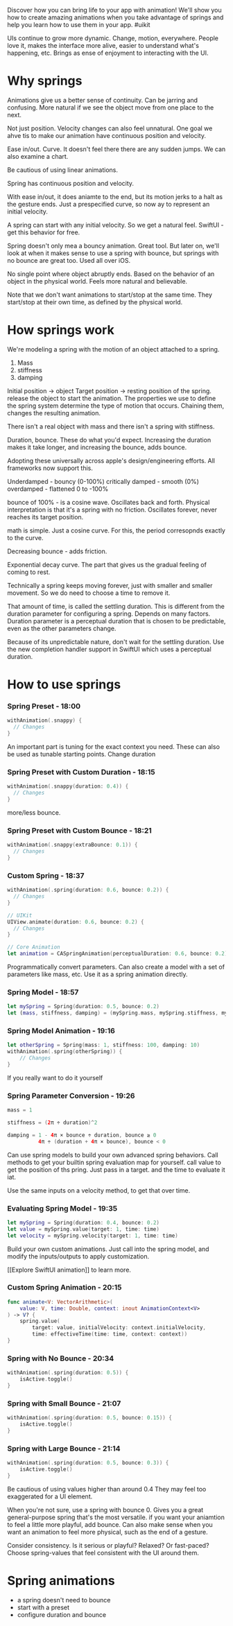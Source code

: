 Discover how you can bring life to your app with animation! We'll show you how to create amazing animations when you take advantage of springs and help you learn how to use them in your app.
#uikit 

UIs continue to grow more dynamic.  Change, motion, everywhere.  People love it, makes the interface more alive, easier to understand what's happening, etc.  Brings as ense of enjoyment to interacting with the UI.

# Why springs
Animations give us a better sense of continuity.  Can be jarring and confusing.  More natural if we see the object move from one place to the next.

Not just position.  Velocity changes can also feel unnatural.  One goal we ahve tis to make our animation have continuous position and velocity.

Ease in/out.  Curve.  It doesn't feel there there are any sudden jumps.  We can also examine a chart.

Be cautious of using linear animations.  

Spring has continuous position and velocity.  

With ease in/out, it does aniamte to the end, but its motion jerks to a halt as the gesture ends.  Just a prespecified curve, so now ay to represent an initial velocity.

A spring can start with any initial velocity.  So we get a natural feel.
SwiftUI - get this behavior for free.

 Spring doesn't only mea a bouncy animation.  Great tool.  But later on, we'll look at when it makes sense to use a spring with bounce, but springs with no bounce are great too.  Used all over iOS.

No single point where object abruptly ends.  Based on the behavior of an object in the physical world.  Feels more natural and believable.

Note that we don't want animations to start/stop at the same time.  They start/stop at their own time, as defined by the physical world.

# How springs work
We're modeling a spring with the motion of an object attached to a spring.
1.  Mass
2. stiffness
3. damping

Initial position -> object
Target position -> resting position of the spring.
release the object to start the animation.  The properties we use to define the spring system determine the type of motion that occurs.  Chaining them, changes the resulting animation.

There isn't a real object with mass and there isn't a spring with stiffness. 

Duration, bounce.  These do what you'd expect.  Increasing the duration makes it take longer, and increasing the bounce, adds bounce.

Adopting these universally across apple's design/engineering efforts.  All frameworks now support this.

Underdamped - bouncy (0-100%)
critically damped - smooth (0%)
overdamped - flattened 0 to -100%

bounce of 100% - is a cosine wave.  Oscillates back and forth.
Physical interpretation is that it's a spring with no friction.  Oscillates forever, never reaches its target position.

math is simple.  Just a cosine curve.  For this, the period corresopnds exactly to the curve.

Decreasing bounce - adds friction.  

Exponential decay curve.  The part that gives us the gradual feeling of coming to rest.  

Technically a spring keeps moving forever, just with smaller and smaller movement.  So we do need to choose a time to remove it.  

That amount of time, is called the settling duration.  This is different from the duration parameter for configuring a spring.  Depends on many factors.  Duration parameter is a perceptual duration that is chosen to be predictable, even as the other parameters change.

Because of its unpredictable nature, don't wait for the settling duration.  Use the new completion handler support in SwiftUI which uses a perceptual duration.

# How to use springs


###  Spring Preset - 18:00
```swift
withAnimation(.snappy) {
  // Changes
}
```

An important part is tuning for the exact context you need.  These can also be used as tunable starting points.  Change duration
###  Spring Preset with Custom Duration - 18:15
```swift
withAnimation(.snappy(duration: 0.4)) {
  // Changes
}
```
more/less bounce.
###  Spring Preset with Custom Bounce - 18:21
```swift
withAnimation(.snappy(extraBounce: 0.1)) {
  // Changes
}
```

###  Custom Spring - 18:37
```swift
withAnimation(.spring(duration: 0.6, bounce: 0.2)) {
  // Changes
}

// UIKit
UIView.animate(duration: 0.6, bounce: 0.2) {
  // Changes
}

// Core Animation
let animation = CASpringAnimation(perceptualDuration: 0.6, bounce: 0.2)
```

Programmatically convert parameters.  Can also create a model with a set of parameters like mass, etc.  Use it as a spring animation directly.
###  Spring Model - 18:57
```swift
let mySpring = Spring(duration: 0.5, bounce: 0.2)
let (mass, stiffness, damping) = (mySpring.mass, mySpring.stiffness, mySpring.damping)
```


###  Spring Model Animation - 19:16
```swift
let otherSpring = Spring(mass: 1, stiffness: 100, damping: 10)
withAnimation(.spring(otherSpring)) {
    // Changes
}
```
If you really want to do it yourself

###  Spring Parameter Conversion - 19:26
```swift
mass = 1

stiffness = (2π ÷ duration)^2

damping = 1 - 4π × bounce ÷ duration, bounce ≥ 0
          4π ÷ (duration + 4π × bounce), bounce < 0
```

Can use spring models to build your own advanced spring behaviors.  Call methods to get your builtin spring evaluation map for yourself. call value to get the position of ths pring.  Just pass in a target.  and the time to evaluate it iat.

Use the same inputs on a velocity method, to get that over time.
###  Evaluating Spring Model - 19:35
```swift
let mySpring = Spring(duration: 0.4, bounce: 0.2)
let value = mySpring.value(target: 1, time: time)
let velocity = mySpring.velocity(target: 1, time: time)
```

Build your own custom animations.  Just call into the spring model, and modify the inputs/outputs to apply customization.

[[Explore SwiftUI animation]] to learn more.

###  Custom Spring Animation - 20:15
```swift
func animate<V: VectorArithmetic>(
    value: V, time: Double, context: inout AnimationContext<V>
) -> V? {
    spring.value(
        target: value, initialVelocity: context.initialVelocity,
        time: effectiveTime(time: time, context: context))
}
```

###  Spring with No Bounce - 20:34
```swift
withAnimation(.spring(duration: 0.5)) {
    isActive.toggle()
}
```

###  Spring with Small Bounce - 21:07
```swift
withAnimation(.spring(duration: 0.5, bounce: 0.15)) {
    isActive.toggle()
}
```

###  Spring with Large Bounce - 21:14
```swift
withAnimation(.spring(duration: 0.5, bounce: 0.3)) {
    isActive.toggle()
}
```

Be cautious of using values higher than around 0.4  They may feel too exaggerated for a UI element.

When you're not sure, use a spring with bounce 0.  Gives you a great general-purpose spring that's the most versatile.  if you want your aniamtion to feel a little more playful, add bounce.  Can also make sense when you want an animation to feel more physical, such as the end of a gesture.

Consider consistency.  Is it serious or playful?  Relaxed?  Or fast-paced?  Choose spring-values that feel consistent with the UI around them.

# Spring animations
* a spring doesn't need to bounce
* start with a preset
* configure duration and bounce
